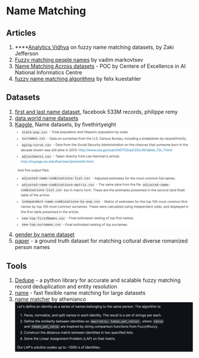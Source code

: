 # Name Matching

## **Articles**

1. ****[Analytics Vidhya](https://medium.com/analytics-vidhya/fuzzy-name-matching-datasets-1ae28884f226) on fuzzy name matching datasets, by Zaki Jefferson
2. [Fuzzy matching people names](https://towardsdatascience.com/fuzzy-matching-people-names-6e738d6b8fe) by vadim markovtsev
3. [Name Matching Across datasets](https://ai.nic.in/AI/NameMatchingCaseML) - POC by Centere of Excellence in AI National Informatics Centre
4. [fuzzy name matching algorithms](https://towardsdatascience.com/python-tutorial-fuzzy-name-matching-algorithms-7a6f43322cc5) by felix kuestahler

## **Datasets**

1. [first and last name dataset](https://github.com/philipperemy/name-dataset), facebook 533M records, philippe remy
2. [data.world name datasets](https://data.world/datasets/names)
3. [Kaggle](https://www.kaggle.com/fivethirtyeight/fivethirtyeight-most-common-name-dataset/version/108), Name datasets, by fivethirtyeight\
   ![](<../.gitbook/assets/image (16).png>)
4. [gender by name dataset](https://archive.ics.uci.edu/ml/datasets/Gender+by+Name)
5. [paper](http://www.lrec-conf.org/proceedings/lrec2008/pdf/291\_paper.pdf) - a ground truth dataset for matching coltural diverse romanized person names

## Tools

1. [Dedupe](https://www.reddit.com/r/datasets/comments/4zrozk/request\_name\_matching\_dataset/) - a python library for accurate and scalable fuzzy matching record deduplication and entity resolution
2. [name](https://github.com/bradhackinen/nama) - fast flexible name matching for large datasets
3. [name matcher](https://github.com/athenianco/names-matcher) by athenianco\
   ![](<../.gitbook/assets/image (13) (1).png>)
